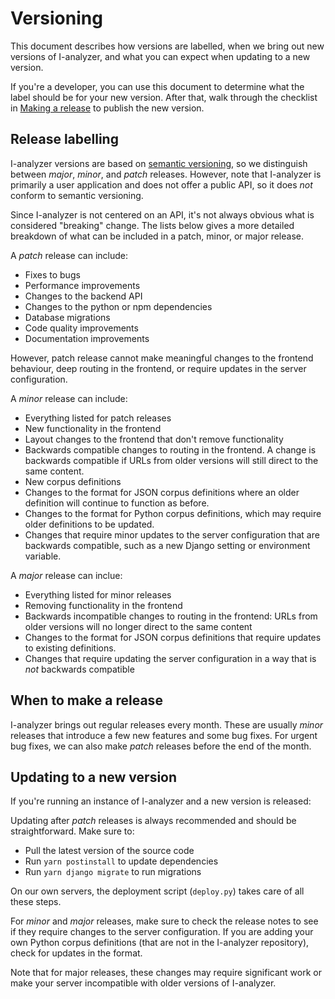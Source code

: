 # Versioning

This document describes how versions are labelled, when we bring out new versions of I-analyzer, and what you can expect when updating to a new version.

If you're a developer, you can use this document to determine what the label should be for your new version. After that, walk through the checklist in [Making a release](./Making-a-release.md) to publish the new version.

## Release labelling

I-analyzer versions are based on [semantic versioning](https://semver.org/), so we distinguish between _major_, _minor_, and _patch_ releases. However, note that I-analyzer is primarily a user application and does not offer a public API, so it does _not_ conform to semantic versioning.

Since I-analyzer is not centered on an API, it's not always obvious what is considered "breaking" change. The lists below gives a more detailed breakdown of what can be included in a patch, minor, or major release.

A _patch_ release can include:

- Fixes to bugs
- Performance improvements
- Changes to the backend API
- Changes to the python or npm dependencies
- Database migrations
- Code quality improvements
- Documentation improvements

However, patch release cannot make meaningful changes to the frontend behaviour, deep routing in the frontend, or require updates in the server configuration.

A _minor_ release can include:

- Everything listed for patch releases
- New functionality in the frontend
- Layout changes to the frontend that don't remove functionality
- Backwards compatible changes to routing in the frontend. A change is backwards compatible if URLs from older versions will still direct to the same content.
- New corpus definitions
- Changes to the format for JSON corpus definitions where an older definition will continue to function as before.
- Changes to the format for Python corpus definitions, which may require older definitions to be updated.
- Changes that require minor updates to the server configuration that are backwards compatible, such as a new Django setting or environment variable.

A _major_ release can inclue:

- Everything listed for minor releases
- Removing functionality in the frontend
- Backwards incompatible changes to routing in the frontend: URLs from older versions will no longer direct to the same content
- Changes to the format for JSON corpus definitions that require updates to existing definitions.
- Changes that require updating the server configuration in a way that is _not_ backwards compatible

## When to make a release

I-analyzer brings out regular releases every month. These are usually _minor_ releases that introduce a few new features and some bug fixes. For urgent bug fixes, we can also make _patch_ releases before the end of the month.

## Updating to a new version

If you're running an instance of I-analyzer and a new version is released:

Updating after _patch_ releases is always recommended and should be straightforward. Make sure to:

- Pull the latest version of the source code
- Run `yarn postinstall` to update dependencies
- Run `yarn django migrate` to run migrations

On our own servers, the deployment script (`deploy.py`) takes care of all these steps.

For _minor_ and _major_ releases, make sure to check the release notes to see if they require changes to the server configuration. If you are adding your own Python corpus definitions (that are not in the I-analyzer repository), check for updates in the format.

Note that for major releases, these changes may require significant work or make your server incompatible with older versions of I-analyzer.
